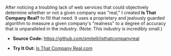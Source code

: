 After noticing a troubling lack of web services that could objectively determine whether or not a given company was "real," I created **Is That Company Real?** to fill that need. It uses a proprietary and jealously guarded algorithm to measure a given company's "realness" to a degree of accuracy that is unparalleled in the industry. (Note: This industry is incredibly small.)

* **Source Code:** <https://github.com/smitelli/isthatcompanyreal>

* **Try It Out:** [Is That Company Real.com](http://www.isthatcompanyreal.com/)

